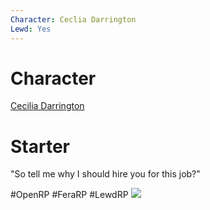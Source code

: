 ```yaml
---
Character: Ceclia Darrington
Lewd: Yes
---
```

# Character
[Cecilia Darrington](Cecilia%20Darrington.md)

# Starter
"So tell me why I should hire you for this job?"

  

#OpenRP #FeraRP #LewdRP 
![](seok-jeon-crow-concept6.jpg)